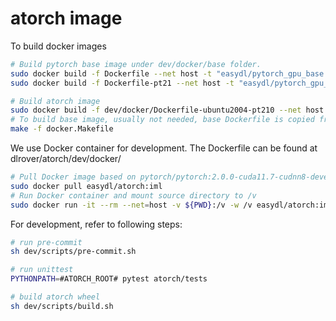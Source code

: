 # atorch image

To build docker images
```bash
# Build pytorch base image under dev/docker/base folder.
sudo docker build -f Dockerfile --net host -t "easydl/pytorch_gpu_base:2.0.1-cuda11.8-cudnn8-devel" .
sudo docker build -f Dockerfile-pt21 --net host -t "easydl/pytorch_gpu_base:2.1.0-cuda11.8-cudnn8-devel" .

# Build atorch image
sudo docker build -f dev/docker/Dockerfile-ubuntu2004-pt210 --net host -t "reg.docker.alibaba-inc.com/atorch/atorch-open:pt210" .
# To build base image, usually not needed, base Dockerfile is copied from pytorch repo for reference.
make -f docker.Makefile
```

We use Docker container for development. The Dockerfile can be found at dlrover/atorch/dev/docker/

```bash
# Pull Docker image based on pytorch/pytorch:2.0.0-cuda11.7-cudnn8-devel
sudo docker pull easydl/atorch:iml
# Run Docker container and mount source directory to /v
sudo docker run -it --rm --net=host -v ${PWD}:/v -w /v easydl/atorch:iml /bin/bash
```

For development, refer to following steps:
```bash
# run pre-commit
sh dev/scripts/pre-commit.sh

# run unittest
PYTHONPATH=#ATORCH_ROOT# pytest atorch/tests

# build atorch wheel
sh dev/scripts/build.sh
```
